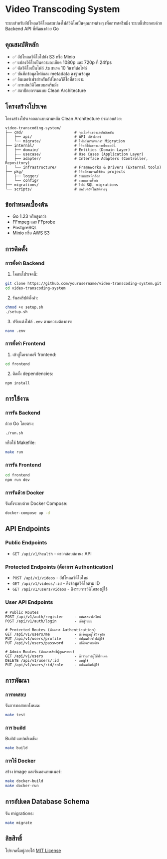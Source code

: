 # Video Transcoding System

ระบบสำหรับอัปโหลดวิดีโอและแปลงไฟล์วิดีโอเป็นคุณภาพต่างๆ เพื่อการสตรีมมิ่ง ระบบนี้ประกอบด้วย Backend API ที่พัฒนาด้วย Go

## คุณสมบัติหลัก

- ✅ อัปโหลดวิดีโอไปยัง S3 หรือ Minio
- ✅ แปลงวิดีโอเป็นความละเอียด 1080p และ 720p ที่ 24fps
- ✅ ตัดวิดีโอเป็นไฟล์ .ts ขนาด 10 วินาทีต่อไฟล์
- ✅ บันทึกข้อมูลไฟล์และ metadata ลงฐานข้อมูล
- ✅ อินเตอร์เฟซสำหรับอัปโหลดวิดีโอที่สวยงาม
- ✅ การเล่นวิดีโอแบบสตรีมมิ่ง
- ✅ สถาปัตยกรรมแบบ Clean Architecture

## โครงสร้างโปรเจค

โครงสร้างโปรเจคออกแบบตามหลัก Clean Architecture ประกอบด้วย:

```
video-transcoding-system/
├── cmd/                       # จุดเริ่มต้นของแอปพลิเคชัน
│   ├── api/                   # API เซิร์ฟเวอร์
│   └── migrate/               # ไฟล์สำหรับจัดการ Migration
├── internal/                  # โค้ดที่ใช้เฉพาะภายในแอปนี้
│   ├── domain/                # Entities (Domain Layer)
│   ├── usecase/               # Use Cases (Application Layer)
│   ├── adapter/               # Interface Adapters (Controller, Repository)
│   └── infrastructure/        # Frameworks & Drivers (External tools)
├── pkg/                       # โค้ดที่สามารถใช้ข้าม projects
│   ├── logger/                # ระบบบันทึกล็อก
│   └── config/                # ระบบการตั้งค่า
├── migrations/                # ไฟล์ SQL migrations
└── scripts/                   # สคริปต์อัตโนมัติต่างๆ
```

## ข้อกำหนดเบื้องต้น

- Go 1.23 หรือสูงกว่า
- FFmpeg และ FFprobe
- PostgreSQL
- Minio หรือ AWS S3

## การติดตั้ง

### การตั้งค่า Backend

1. โคลนโปรเจคนี้:
```bash
git clone https://github.com/yourusername/video-transcoding-system.git
cd video-transcoding-system
```

2. รันสคริปต์ตั้งค่า:
```bash
chmod +x setup.sh
./setup.sh
```

3. ปรับแต่งไฟล์ `.env` ตามความต้องการ:
```bash
nano .env
```

### การตั้งค่า Frontend

1. เข้าสู่ไดเรกทอรี frontend:
```bash
cd frontend
```

2. ติดตั้ง dependencies:
```bash
npm install
```

## การใช้งาน

### การรัน Backend

ด้วย Go โดยตรง:
```bash
./run.sh
```

หรือใช้ Makefile:
```bash
make run
```

### การรัน Frontend

```bash
cd frontend
npm run dev
```

### การรันด้วย Docker

รันทั้งระบบด้วย Docker Compose:
```bash
docker-compose up -d
```

## API Endpoints

### Public Endpoints

- `GET /api/v1/health` - ตรวจสอบสถานะ API

### Protected Endpoints (ต้องการ Authentication)

- `POST /api/v1/videos` - อัปโหลดวิดีโอใหม่
- `GET /api/v1/videos/:id` - ดึงข้อมูลวิดีโอตาม ID
- `GET /api/v1/users/videos` - ดึงรายการวิดีโอของผู้ใช้

### User API Endpoints
```
# Public Routes
POST /api/v1/auth/register     - สมัครสมาชิกใหม่
POST /api/v1/auth/login        - เข้าสู่ระบบ

# Protected Routes (ต้องการ Authentication)
GET /api/v1/users/me           - ดึงข้อมูลผู้ใช้ปัจจุบัน
PUT /api/v1/users/profile      - อัปเดตโปรไฟล์ผู้ใช้
PUT /api/v1/users/password     - เปลี่ยนรหัสผ่าน

# Admin Routes (ต้องการสิทธิ์ผู้ดูแลระบบ)
GET /api/v1/users              - ดึงรายการผู้ใช้ทั้งหมด
DELETE /api/v1/users/:id       - ลบผู้ใช้
PUT /api/v1/users/:id/role     - อัปเดตสิทธิ์ผู้ใช้
```


## การพัฒนา

### การทดสอบ

รันการทดสอบทั้งหมด:
```bash
make test
```

### การ build

Build แอปพลิเคชัน:
```bash
make build
```

### การใช้ Docker

สร้าง image และรันคอนเทนเนอร์:
```bash
make docker-build
make docker-run
```

## การอัปเดต Database Schema

รัน migrations:
```bash
make migrate
```


## ลิขสิทธิ์

โปรเจคนี้อยู่ภายใต้ [MIT License](LICENSE)
